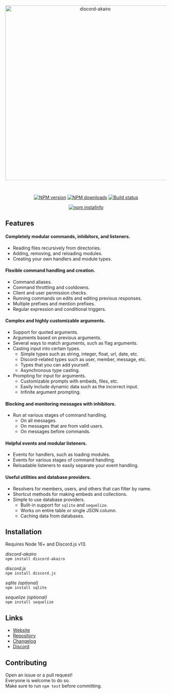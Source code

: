 <div align="center">
  <br />
  <p>
    <a href="https://discord-akairo.github.io"><img src="https://discord-akairo.github.io/static/logo.svg" width="546" alt="discord-akairo" /></a>
  </p>
  <br />
  <p>
    <a href="https://www.npmjs.com/package/discord-akairo"><img src="https://img.shields.io/npm/v/discord-akairo.svg?maxAge=3600" alt="NPM version" /></a>
    <a href="https://www.npmjs.com/package/discord-akairo"><img src="https://img.shields.io/npm/dt/discord-akairo.svg?maxAge=3600" alt="NPM downloads" /></a>
    <a href="https://travis-ci.org/discord-akairo/discord-akairo"><img src="https://travis-ci.org/discord-akairo/discord-akairo.svg" alt="Build status" /></a>
  </p>
  <p>
    <a href="https://nodei.co/npm/discord-akairo/"><img src="https://nodei.co/npm/discord-akairo.png?downloads=true" alt="npm installnfo" /></a>
  </p>
</div>

## Features

#### Completely modular commands, inhibitors, and listeners.

  - Reading files recursively from directories.
  - Adding, removing, and reloading modules.
  - Creating your own handlers and module types.

#### Flexible command handling and creation.

  - Command aliases.
  - Command throttling and cooldowns.
  - Client and user permission checks.
  - Running commands on edits and editing previous responses.
  - Multiple prefixes and mention prefixes.
  - Regular expression and conditional triggers.

#### Complex and highly customizable arguments.

  - Support for quoted arguments.
  - Arguments based on previous arguments.
  - Several ways to match arguments, such as flag arguments.
  - Casting input into certain types.
    - Simple types such as string, integer, float, url, date, etc.
    - Discord-related types such as user, member, message, etc.
    - Types that you can add yourself.
    - Asynchronous type casting.
  - Prompting for input for arguments.
    - Customizable prompts with embeds, files, etc.
    - Easily include dynamic data such as the incorrect input.
    - Infinite argument prompting.

#### Blocking and monitoring messages with inhibitors.

  - Run at various stages of command handling.
    - On all messages.
    - On messages that are from valid users.
    - On messages before commands.

#### Helpful events and modular listeners.

  - Events for handlers, such as loading modules.
  - Events for various stages of command handling.
  - Reloadable listeners to easily separate your event handling.

#### Useful utilities and database providers.

  - Resolvers for members, users, and others that can filter by name.
  - Shortcut methods for making embeds and collections.
  - Simple to use database providers.
    - Built-in support for `sqlite` and `sequelize`.
    - Works on entire table or single JSON column.
    - Caching data from databases.

## Installation

Requires Node 16+ and Discord.js v13.  

*discord-akairo*  
`npm install discord-akairo`

*discord.js*  
`npm install discord.js`

*sqlite (optional)*  
`npm install sqlite`

*sequelize (optional)*  
`npm install sequelize`

## Links

- [Website](https://discord-akairo.github.io)
- [Repository](https://github.com/discord-akairo/discord-akairo)  
- [Changelog](https://github.com/discord-akairo/discord-akairo/releases)
- [Discord](https://discord.gg/arTauDY)  

## Contributing

Open an issue or a pull request!  
Everyone is welcome to do so.  
Make sure to run `npm test` before committing.  
